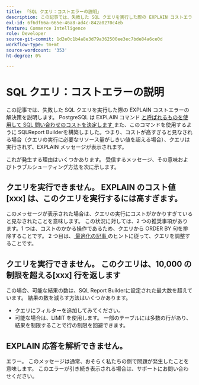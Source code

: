 ```yaml
---
title: 「SQL クエリ：コストエラーの説明」
description: この記事では、失敗した SQL クエリを実行した際の EXPLAIN コストエラーの解決策を説明します。 PostgreSQL は、[EXPLAIN コマンド ] （https://www.postgresql.org/docs/9.5/static/using-explain.html）と呼ばれるものを使用して、SQL クエリのコストを決定します。 また、このコマンドを使用するように SQLReport Builderを構築しました。つまり、コストが高すぎると見なされる場合（クエリの実行に必要なリソース量がしきい値を超える場合）、クエリは実行されず、EXPLAIN メッセージが表示されます。
exl-id: 6f6df66a-665e-46a8-ad4c-842a0270c4eb
feature: Commerce Intelligence
role: Developer
source-git-commit: 1d2e0c1b4a8e3d79a362500ee3ec7bde84a6ce0d
workflow-type: tm+mt
source-wordcount: '353'
ht-degree: 0%

---
```


# SQL クエリ：コストエラーの説明

この記事では、失敗した SQL クエリを実行した際の EXPLAIN コストエラーの解決策を説明します。 PostgreSQL は EXPLAIN コマンド [ と呼ばれるものを使用して SQL 問い合わせのコストを決定します ](https://www.postgresql.org/docs/9.5/static/using-explain.html) また、このコマンドを使用するように SQLReport Builderを構築しました。つまり、コストが高すぎると見なされる場合（クエリの実行に必要なリソース量がしきい値を超える場合）、クエリは実行されず、EXPLAIN メッセージが表示されます。

これが発生する理由はいくつかあります。 受信するメッセージ、その意味およびトラブルシューティング方法を次に示します。

## クエリを実行できません。 EXPLAIN のコスト値\[xxx\] は、このクエリを実行するには高すぎます。

このメッセージが表示された場合は、クエリの実行にコストがかかりすぎていると見なされたことを意味します。 この状況に対しては、2 つの推奨事項があります。1 つは、コストのかかる操作であるため、クエリから ORDER BY 句を排除することです。 2 つ目は、[ 最適化の記事 ](https://experienceleague.adobe.com/docs/commerce-business-intelligence/mbi/best-practices/data/optimizing-your-sql-queries.html?lang=ja) のヒントに従って、クエリを調整することです。

## クエリを実行できません。 このクエリは、10,000 の制限を超える\[xxx\] 行を返します

この場合、可能な結果の数は、SQL Report Builderに設定された最大数を超えています。 結果の数を減らす方法はいくつかあります。

* クエリにフィルターを追加してみてください。
* 可能な場合は、LIMIT を使用します。 一部のテーブルには多数の行があり、結果を制限することで行の制限を回避できます。

## EXPLAIN 応答を解析できません。

エラー。 このメッセージは通常、おそらく私たちの側で問題が発生したことを意味します。 このエラーが引き続き表示される場合は、サポートにお問い合わせください。
